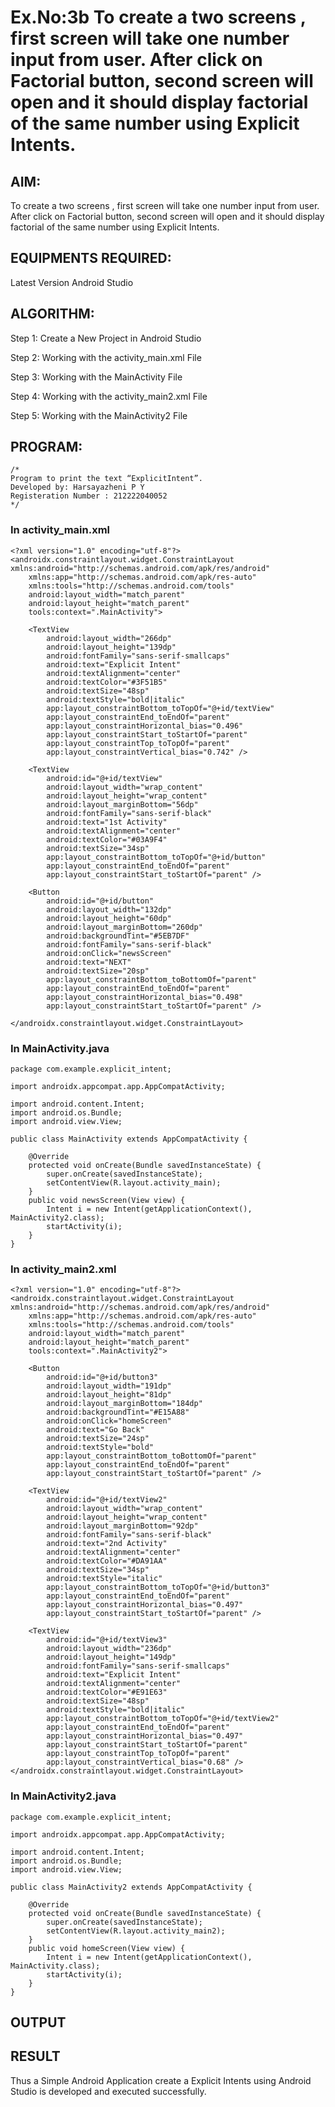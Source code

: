 # Ex.No:3b To create a two screens , first screen will take one number input from user. After click on Factorial button, second screen will open and it should display factorial of the same number using Explicit Intents.


## AIM:

To create a two screens , first screen will take one number input from user. After click on Factorial button, second screen will open and it should display factorial of the same number using Explicit Intents.


## EQUIPMENTS REQUIRED:

Latest Version Android Studio

## ALGORITHM:
Step 1: Create a New Project in Android Studio

Step 2: Working with the activity_main.xml File

Step 3: Working with the MainActivity File

Step 4: Working with the activity_main2.xml File

Step 5: Working with the MainActivity2 File


## PROGRAM:
```
/*
Program to print the text “ExplicitIntent”.
Developed by: Harsayazheni P Y
Registeration Number : 212222040052
*/
```
### In activity_main.xml
```
<?xml version="1.0" encoding="utf-8"?>
<androidx.constraintlayout.widget.ConstraintLayout xmlns:android="http://schemas.android.com/apk/res/android"
    xmlns:app="http://schemas.android.com/apk/res-auto"
    xmlns:tools="http://schemas.android.com/tools"
    android:layout_width="match_parent"
    android:layout_height="match_parent"
    tools:context=".MainActivity">

    <TextView
        android:layout_width="266dp"
        android:layout_height="139dp"
        android:fontFamily="sans-serif-smallcaps"
        android:text="Explicit Intent"
        android:textAlignment="center"
        android:textColor="#3F51B5"
        android:textSize="48sp"
        android:textStyle="bold|italic"
        app:layout_constraintBottom_toTopOf="@+id/textView"
        app:layout_constraintEnd_toEndOf="parent"
        app:layout_constraintHorizontal_bias="0.496"
        app:layout_constraintStart_toStartOf="parent"
        app:layout_constraintTop_toTopOf="parent"
        app:layout_constraintVertical_bias="0.742" />

    <TextView
        android:id="@+id/textView"
        android:layout_width="wrap_content"
        android:layout_height="wrap_content"
        android:layout_marginBottom="56dp"
        android:fontFamily="sans-serif-black"
        android:text="1st Activity"
        android:textAlignment="center"
        android:textColor="#03A9F4"
        android:textSize="34sp"
        app:layout_constraintBottom_toTopOf="@+id/button"
        app:layout_constraintEnd_toEndOf="parent"
        app:layout_constraintStart_toStartOf="parent" />

    <Button
        android:id="@+id/button"
        android:layout_width="132dp"
        android:layout_height="60dp"
        android:layout_marginBottom="260dp"
        android:backgroundTint="#5EB7DF"
        android:fontFamily="sans-serif-black"
        android:onClick="newsScreen"
        android:text="NEXT"
        android:textSize="20sp"
        app:layout_constraintBottom_toBottomOf="parent"
        app:layout_constraintEnd_toEndOf="parent"
        app:layout_constraintHorizontal_bias="0.498"
        app:layout_constraintStart_toStartOf="parent" />

</androidx.constraintlayout.widget.ConstraintLayout>
```
### In MainActivity.java
```
package com.example.explicit_intent;

import androidx.appcompat.app.AppCompatActivity;

import android.content.Intent;
import android.os.Bundle;
import android.view.View;

public class MainActivity extends AppCompatActivity {

    @Override
    protected void onCreate(Bundle savedInstanceState) {
        super.onCreate(savedInstanceState);
        setContentView(R.layout.activity_main);
    }
    public void newsScreen(View view) {
        Intent i = new Intent(getApplicationContext(), MainActivity2.class);
        startActivity(i);
    }
}
```

### In activity_main2.xml
```
<?xml version="1.0" encoding="utf-8"?>
<androidx.constraintlayout.widget.ConstraintLayout xmlns:android="http://schemas.android.com/apk/res/android"
    xmlns:app="http://schemas.android.com/apk/res-auto"
    xmlns:tools="http://schemas.android.com/tools"
    android:layout_width="match_parent"
    android:layout_height="match_parent"
    tools:context=".MainActivity2">

    <Button
        android:id="@+id/button3"
        android:layout_width="191dp"
        android:layout_height="81dp"
        android:layout_marginBottom="184dp"
        android:backgroundTint="#E15A88"
        android:onClick="homeScreen"
        android:text="Go Back"
        android:textSize="24sp"
        android:textStyle="bold"
        app:layout_constraintBottom_toBottomOf="parent"
        app:layout_constraintEnd_toEndOf="parent"
        app:layout_constraintStart_toStartOf="parent" />

    <TextView
        android:id="@+id/textView2"
        android:layout_width="wrap_content"
        android:layout_height="wrap_content"
        android:layout_marginBottom="92dp"
        android:fontFamily="sans-serif-black"
        android:text="2nd Activity"
        android:textAlignment="center"
        android:textColor="#DA91AA"
        android:textSize="34sp"
        android:textStyle="italic"
        app:layout_constraintBottom_toTopOf="@+id/button3"
        app:layout_constraintEnd_toEndOf="parent"
        app:layout_constraintHorizontal_bias="0.497"
        app:layout_constraintStart_toStartOf="parent" />

    <TextView
        android:id="@+id/textView3"
        android:layout_width="236dp"
        android:layout_height="149dp"
        android:fontFamily="sans-serif-smallcaps"
        android:text="Explicit Intent"
        android:textAlignment="center"
        android:textColor="#E91E63"
        android:textSize="48sp"
        android:textStyle="bold|italic"
        app:layout_constraintBottom_toTopOf="@+id/textView2"
        app:layout_constraintEnd_toEndOf="parent"
        app:layout_constraintHorizontal_bias="0.497"
        app:layout_constraintStart_toStartOf="parent"
        app:layout_constraintTop_toTopOf="parent"
        app:layout_constraintVertical_bias="0.68" />
</androidx.constraintlayout.widget.ConstraintLayout>
```

### In MainActivity2.java
```
package com.example.explicit_intent;

import androidx.appcompat.app.AppCompatActivity;

import android.content.Intent;
import android.os.Bundle;
import android.view.View;

public class MainActivity2 extends AppCompatActivity {

    @Override
    protected void onCreate(Bundle savedInstanceState) {
        super.onCreate(savedInstanceState);
        setContentView(R.layout.activity_main2);
    }
    public void homeScreen(View view) {
        Intent i = new Intent(getApplicationContext(), MainActivity.class);
        startActivity(i);
    }
}
```
## OUTPUT




## RESULT
Thus a Simple Android Application create a Explicit Intents using Android Studio is developed and executed successfully.


